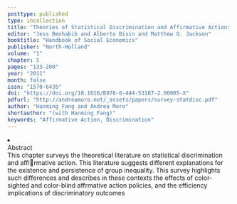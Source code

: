 ```yaml
---
posttype: published
type: incollection
title: "Theories of Statistical Discrimination and Affirmative Action: A Survey"
editor: "Jess Benhabib and Alberto Bisin and Matthew O. Jackson"
booktitle: "Handbook of Social Economics"
publisher: "North-Holland"
volume: "1"
chapter: 5
pages: "133-200"
year: "2011"
month: false
issn: "1570-6435"
doi: "https://doi.org/10.1016/B978-0-444-53187-2.00005-X"
pdfurl: "http://andreamoro.net/_assets/papers/survey-statdisc.pdf"
author: "Hanming Fang and Andrea Moro"
shortauthor: "(with Hanming Fang)"
keywords: "Affirmative Action, Discrimination"
---
```

<li class='acc_hide'> <div class="title">Abstract</div>
This chapter surveys the theoretical literature on statistical discrimination
and affirmative action. This literature suggests different explanations for the existence
and persistence of group inequality. This survey highlights such differences and describes
in these contexts the effects of color-sighted and color-blind affrmative action
policies, and the efficiency implications of discriminatory outcomes
</li>
